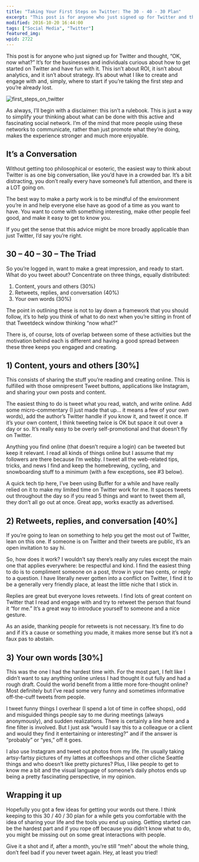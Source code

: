 ```yaml
---
title: "Taking Your First Steps on Twitter: The 30 - 40 - 30 Plan"
excerpt: "This post is for anyone who just signed up for Twitter and thought, 'OK, now what?' It’s for the businesses and individuals curious about how to get started on Twitter and have fun with it."
modified: 2016-10-20 16:44:00
tags: ["Social Media", "Twitter"]
featured_img:
wpid: 2722
---
```



This post is for anyone who just signed up for Twitter and thought, “OK, now what?” It’s for the businesses and individuals curious about how to get started on Twitter and have fun with it. This isn’t about ROI, it isn’t about analytics, and it isn’t about strategy. It’s about what I like to create and engage with and, simply, where to start if you’re taking the first step and you’re already lost.

![](/_images/2012/02/first_steps_on_twitter.jpg "first_steps_on_twitter")

As always, I’ll begin with a disclaimer: this isn’t a rulebook. This is just a way to simplify your thinking about what can be done with this active and fascinating social network. I’m of the mind that more people using these networks to communicate, rather than just promote what they’re doing, makes the experience stronger and much more enjoyable.
## It’s a Conversation

Without getting too philosophical or esoteric, the easiest way to think about Twitter is as one big conversation, like you’d have in a crowded bar. It’s a bit distracting, you don’t really every have someone’s full attention, and there is a LOT going on.

The best way to make a party work is to be mindful of the environment you’re in and help everyone else have as good of a time as you want to have. You want to come with something interesting, make other people feel good, and make it easy to get to know you.

If you get the sense that this advice might be more broadly applicable than just Twitter, I’d say you’re right.
## 30 – 40 – 30 – The Triad

So you’re logged in, want to make a great impression, and ready to start. What do you tweet about? Concentrate on three things, equally distributed:

1. Content, yours and others (30%)
2. Retweets, replies, and conversation (40%)
3. Your own words (30%)

The point in outlining these is not to lay down a framework that you should follow, it’s to help you think of what to do next when you’re sitting in front of that Tweetdeck window thinking “now what?”

There is, of course, lots of overlap between some of these activities but the motivation behind each is different and having a good spread between these three keeps you engaged and creating.
## 1) Content, yours and others \[30%\]

This consists of sharing the stuff you’re reading and creating online. This is fulfilled with those omnipresent Tweet buttons, applications like Instagram, and sharing your own posts and content.

The easiest thing to do is tweet what you read, watch, and write online. Add some micro-commentary (I just made that up… it means a few of your own words), add the author’s Twitter handle if you know it, and tweet it once. If it’s your own content, I think tweeting twice is OK but space it out over a day or so. It’s really easy to be overly self-promotional and that doesn’t fly on Twitter.

Anything you find online (that doesn’t require a login) can be tweeted but keep it relevant. I read all kinds of things online but I assume that my followers are there because I’m webby. I tweet all the web-related tips, tricks, and news I find and keep the homebrewing, cycling, and snowboarding stuff to a minimum (with a few exceptions, see #3 below).

A quick tech tip here, I’ve been using Buffer for a while and have really relied on it to make my limited time on Twitter work for me. It spaces tweets out throughout the day so if you read 5 things and want to tweet them all, they don’t all go out at once. Great app, works exactly as advertised.
## 2) Retweets, replies, and conversation \[40%\]

If you’re going to lean on something to help you get the most out of Twitter, lean on this one. If someone is on Twitter and their tweets are public, it’s an open invitation to say hi.

So, how does it work? I wouldn’t say there’s really any rules except the main one that applies everywhere: be respectful and kind. I find the easiest thing to do is to compliment someone on a post, throw in your two cents, or reply to a question. I have literally never gotten into a conflict on Twitter, I find it to be a generally very friendly place, at least the little niche that I stick in.

Replies are great but everyone loves retweets. I find lots of great content on Twitter that I read and engage with and try to retweet the person that found it “for me.” It’s a great way to introduce yourself to someone and a nice gesture.

As an aside, thanking people for retweets is not necessary. It’s fine to do and if it’s a cause or something you made, it makes more sense but it’s not a faux pas to abstain.
## 3) Your own words \[30%\]

This was the one I had the hardest time with. For the most part, I felt like I didn’t want to say anything online unless I had thought it out fully and had a rough draft. Could the world benefit from a little more fore-thought online? Most definitely but I’ve read some very funny and sometimes informative off-the-cuff tweets from people.

I tweet funny things I overhear (I spend a lot of time in coffee shops), odd and misguided things people say to me during meetings (always anonymously), and sudden realizations. There is certainly a line here and a fine filter is involved. But I just ask “would I say this to a colleague or a client and would they find it entertaining or interesting?” and if the answer is “probably” or “yes,” off it goes.

I also use Instagram and tweet out photos from my life. I’m usually taking artsy-fartsy pictures of my lattes at coffeeshops and other cliche Seattle things and who doesn’t like pretty pictures? Plus, I like people to get to know me a bit and the visual language of someone’s daily photos ends up being a pretty fascinating perspective, in my opinion.
## Wrapping it up

Hopefully you got a few ideas for getting your words out there. I think keeping to this 30 / 40 / 30 plan for a while gets you comfortable with the idea of sharing your life and the tools you end up using. Getting started can be the hardest part and if you rope off because you didn’t know what to do, you might be missing out on some great interactions with people.

Give it a shot and if, after a month, you’re still “meh” about the whole thing, don’t feel bad if you never tweet again. Hey, at least you tried!
